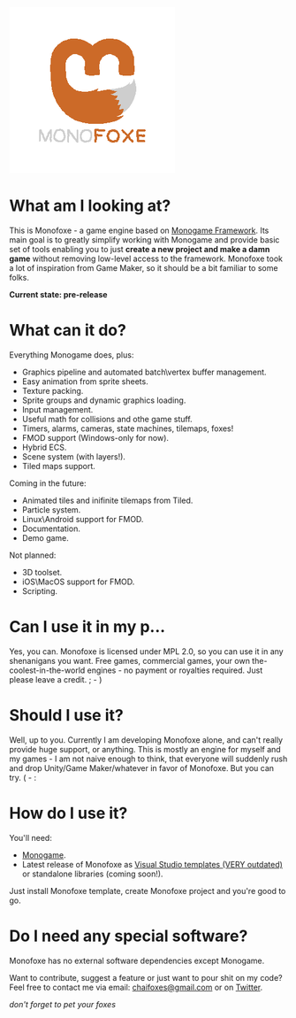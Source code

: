 ![logo](logo/logo_transparent.png)

# What am I looking at?
This is Monofoxe - a game engine based on [Monogame Framework](http://monogame.net). Its main goal is to greatly simplify working with Monogame and provide basic set of tools enabling you to just **create a new project and make a damn game** without removing low-level access to the framework.
Monofoxe took a lot of inspiration from Game Maker, so it should be a bit familiar to some folks.

**Current state: pre-release**

# What can it do?
Everything Monogame does, plus:
* Graphics pipeline and automated batch\vertex buffer management.
* Easy animation from sprite sheets.
* Texture packing.
* Sprite groups and dynamic graphics loading.
* Input management.
* Useful math for collisions and othe game stuff.
* Timers, alarms, cameras, state machines, tilemaps, foxes!
* FMOD support (Windows-only for now).
* Hybrid ECS.
* Scene system (with layers!).
* Tiled maps support.

Coming in the future:
* Animated tiles and inifinite tilemaps from Tiled.
* Particle system.
* Linux\Android support for FMOD.
* Documentation.
* Demo game.

Not planned:
* 3D toolset.
* iOS\MacOS support for FMOD.
* Scripting.

# Can I use it in my p...
Yes, you can. Monofoxe is licensed under MPL 2.0, so you can use it in any shenanigans you want. Free games, commercial games, your own the-coolest-in-the-world engines - no payment or royalties required. Just please leave a credit. ; - )

# Should I use it?
Well, up to you. Currently I am developing Monofoxe alone, and can't really provide huge support, or anything. This is mostly an engine for myself and my games - I am not naive enough to think, that everyone will suddenly rush and drop Unity/Game Maker/whatever in favor of Monofoxe. But you can try. ( - :

# How do I use it?
You'll need:
* [Monogame](http://monogame.net).
* Latest release of Monofoxe as [Visual Studio templates (VERY outdated)](https://bitbucket.org/gnFur/monofoxe/downloads/MonofoxeDesktopGL.zip) or standalone libraries (coming soon!).

Just install Monofoxe template, create Monofoxe project and you're good to go.

# Do I need any special software?
Monofoxe has no external software dependencies except Monogame. 

Want to contribute, suggest a feature or just want to pour shit on my code? Feel free to contact me via email: chaifoxes@gmail.com or on [Twitter](https://twitter.com/ChaiFoxes).



*don't forget to pet your foxes*
